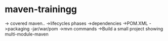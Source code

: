 # maven-trainingg
-> covered maven..
->lifecycles phases
->dependencies
->POM.XML
->packaging -jar/war/pom
->mvn commands
->Build a small project showing multi-module-maven
